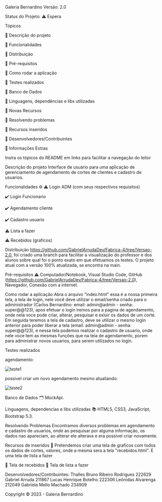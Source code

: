 Galeria Bernardino
Versão: 2.0

Status do Projeto: ⚠️ Espera 

Tópicos

🔹 Descrição do projeto

🔹 Funcionalidades

🔹 Distribuição

🔹 Pré-requisitos

🔹 Como rodar a aplicação

🔹 Testes realizados

🔹 Banco de Dados

🔹 Linguagens, dependências e libs utilizadas

🔹 Novas Recursos

🔹 Resolvendo problemas

🔹 Recursos inseridos

🔹 Desenvolvedores/Contribuintes

🔹 Informações Extras


Insira os tópicos do README em links para facilitar a navegação do leitor

Descrição do projeto
Interface de usuário para uma aplicação de gerenciamento de agendamento de cortes de clientes e cadastro de usuarios.

Funcionalidades ⚙️
⚠️ Login ADM (com seus respectivos requisitos)

✔️ Login Funcionario

✔️ Agendamento cliente

✔️ Cadastro usuario

⚠️ Lista a fazer

⚠️  Recebidos (graficos)

Distribuição
https://github.com/GabrielArrudaDev/Fabrica-4/tree/Versao-2.0, foi criado uma branch para facilitar a visualização do professor e dos alunos sobre qual foi o ponto exato em que efetuamos os testes. O projeto atual com a versão 100% atualizada, se encontra na main.

Pré-requisitos ⚠️
Computador/Notebook, Visual Studio Code, GitHub (https://github.com/GabrielArrudaDev/Fabrica-4/tree/Versao-2.0), Navegador, Conexão com a internet.

Como rodar a aplicação
Abra o arquivo "index.html" essa é a nossa primeira tela, a tela de login, nele você deve utilizar o email/senha criado para  o administrador (Carlos Bernardino: email: admin@admin - senha: super@@123), apos efetuar o login iremos para a pagina de agendamento, onde nela voce pode criar, alterar, pesquisar e exluir os dados de um corte. Em seguida teremos a tela de cadastro, deve se utilizar o mesmo login anterior para poder liberar a tela (email: admin@admin - senha: super@@123), e nessa tela podemos realizar o cadastro de usuario, onde nele voce tem as mesmas funções que na tela de agendamento, porem para administrar novos usuarios, para serem utilizados no login. 

Testes realizados 

agendamento:

![teste1](https://github.com/GabrielArrudaDev/Fabrica-4/assets/93550330/24a7a5d8-cbf3-4e7d-82dc-425ec748add7)

possivel criar um novo agendamento mesmo atualiando:

![teste2](https://github.com/GabrielArrudaDev/Fabrica-4/assets/93550330/120b26fc-2173-4bc7-9d54-a045dc94b38c)


Banco de Dados 🗂️
MockApi.

Linguagens, dependencias e libs utilizadas 📚
HTML5, CSS3, JavaScript, Bootstrap 5.3.

Resolvendo Problemas 
Encontramos diversos problemas em agendamento e cadastro de usuarios, onde ao pesquisar por alguma informação, os dados nao apareciam, ao alterar ele alterava e era possivel criar novamente.

Recursos de inseridos 🧰
Pretendemos criar uma tela de graficos com todos os dados de cortes, valores, onde a mesma sera a tela "recebidos.html". E uma tela de lista a fazer

📝 Tela de recebidos
📝 Tela de lista a fazer

Desenvolvedores/Contribuintes:
Thalles Bruno Ribeiro Rodrigues 222629
Gabriel Arruda 211867
Lucas Henrique Botelho 222306
Leônidas Alvarenga 212049
Gabriela Mello Machado 234909

Copyright ©️ 2023 - Galeria Bernardino
